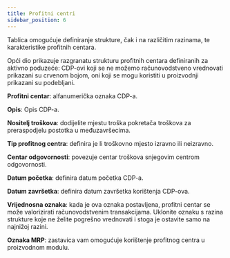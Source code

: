 ```yaml
---
title: Profitni centri 
sidebar_position: 6
---
```


Tablica omogućuje definiranje strukture, čak i na različitim razinama, te karakteristike profitnih centara. 

Opći dio prikazuje razgranatu strukturu profitnih centara definiranih za aktivno poduzeće: CDP-ovi koji se ne možemo računovodstveno vrednovati prikazani su crvenom bojom, oni koji se mogu koristiti u proizvodnji prikazani su podebljani. 



**Profitni centar**: alfanumerička oznaka CDP-a.

**Opis**: Opis CDP-a.


**Nositelj troškova**: dodijelite mjestu troška pokretača troškova za preraspodjelu postotka u međuzavršecima.

**Tip profitnog centra**: definira je li troškovno mjesto izravno ili neizravno. 

**Centar odgovornosti**: povezuje centar troškova s ​​njegovim centrom odgovornosti.

**Datum početka**: definira datum početka CDP-a.

**Datum završetka**: definira datum završetka korištenja CDP-ova.

**Vrijednosna oznaka**: kada je ova oznaka postavljena, profitni centar se može valorizirati računovodstvenim transakcijama. Uklonite oznaku s razina strukture koje ne želite pogrešno vrednovati i stoga je ostavite samo na najnižoj razini. 

**Oznaka MRP**: zastavica vam omogućuje korištenje profitnog centra u proizvodnom modulu.






